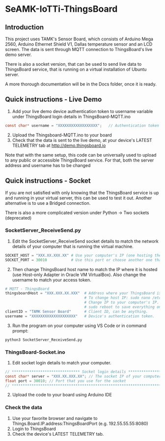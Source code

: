 # SeAMK-IoTTi-ThingsBoard

## Introduction
This project uses TAMK's Sensor Board, which consists of Arduino Mega 2560, Arduino Ethernet Shield V1, Dallas temperature sensor and an LCD screen. The data is sent through MQTT connection to ThingsBoard's live demo server.

There is also a socket version, that can be used to send live data to ThingsBoard service, that is running on a virtual installation of Ubuntu server.

A more thorough documentation will be in the Docs folder, once it is ready.

## Quick instructions - Live Demo

1. Add your live demo device authentication token to username variable under ThingsBoard login details in ThingsBoard-MQTT.ino
```C
const char* username = "XXXXXXXXXXXXXXXXXX";   // Authentication token here
```
2. Upload the Thingsboard-MQTT.ino to your board
3. Check that the data is sent to the live demo, at your device's LATEST TELEMETRY tab at http://demo.thingsboard.io

Note that with the same setup, this code can be universally used to upload to any public or accessible ThingsBoard service. For that, both the server address and username has to be changed

## Quick instructions - Socket

If you are not satisfied with only knowing that the ThingsBoard service is up and running in your virtual server, this can be used to test it out. Another alternative is to use a Bridged connection.

There is also a more complicated version under Python -> Two sockets (deprecated)

### SocketServer_ReceiveSend.py

1. Edit the SocketServer_ReceiveSend socket details to match the network details of your computer that is running the virtual machine.
```Python
SOCKET_HOST = "XXX.XX.XXX.XX" # Use your computer's IP (one hosting the Virtual Machine)
SOCKET_PORT = 30010           # Use this port or choose another one that is free.
```
2. Then change ThingsBoard host name to match the IP where it is hosted (use Host-only Adapter in Oracle VM VirtualBox). Also change the username to match your access token.
```Python
# MQTT - ThingsBoard
thingsboardHost = "XXX.XXX.XX.XXX"  # Address where your ThingsBoard is hosted (127.0.0.1 => default(i.e. localhost))
                                    # To change host IP: sudo nano /etc/thingsboard/conf/thingsboard.yml
                                    # Change IP to your computer's IP. Remember to change the IP of MQTT Broker and use 
                                    # sudo reboot to save everything once you are finished.
clientID = "TAMK Sensor Board"      # Client ID, can be anything.
username = "XXXXXXXXXXXXXXXXXXXX"   # Device's authentication token.
```
3. Run the program on your computer using VS Code or in command prompt:
```
python3 SocketServer_ReceiveSend.py
```

### ThingsBoard-Socket.ino
1. Edit socket login details to match your computer.
```C
// ******************************* Socket login details ********************************
const char* server = "XXX.XX.XXX.XX"; // The socket IP of your computer
float port = 30010; // Port that you use for the socket
// *************************************************************************************
```
2. Upload the code to your board using Arduino IDE


### Check the data

1. Use your favorite browser and navigate to Things.Board.IP.address:ThingsBoardPort (e.g. 192.55.55.55:8080)
2. Login to ThingsBoard
3. Check the device's LATEST TELEMETRY tab.
